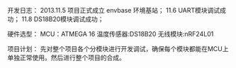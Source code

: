开发日志：
2013.11.5 项目正式成立 envbase 环境基站；
     11.6 UART模块调试成功；
     11.8 DS18B20模块调试成功；

硬件选型：
MCU：ATMEGA 16
温度传感器:DS18B20
无线模块:nRF24L01

项目计划：
先对整个项目各个分模块进行开发调试，确保每个模块都能在MCU上单独正常使用。然后进行整个项目的合成。
